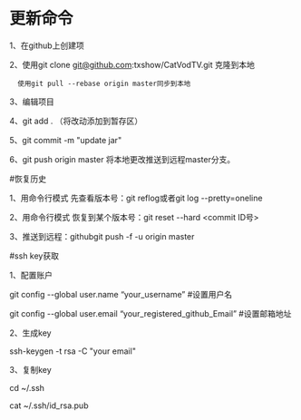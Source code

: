 # 更新命令

1、在github上创建项

2、使用git clone git@github.com:txshow/CatVodTV.git 克隆到本地

      使用git pull --rebase origin master同步到本地

3、编辑项目

4、git add . （将改动添加到暂存区）

5、git commit -m "update jar"

6、git push origin master 将本地更改推送到远程master分支。

#恢复历史

1、用命令行模式 先查看版本号：git reflog或者git log --pretty=oneline

2、用命令行模式 恢复到某个版本号：git reset --hard <commit ID号>

3、推送到远程：githubgit push -f -u origin master

#ssh key获取

1、配置账户

git config --global user.name “your_username”  #设置用户名

git config --global user.email “your_registered_github_Email”  #设置邮箱地址

2、生成key

ssh-keygen -t rsa -C "your email"

3、复制key

cd ~/.ssh

cat ~/.ssh/id_rsa.pub
